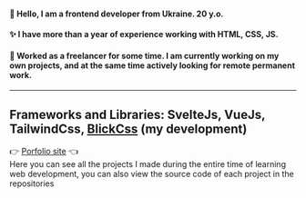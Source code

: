  #### 👋 Hello, I am a frontend developer from Ukraine. 20 y.o.
 #### ✨ I have more than a year of experience working with HTML, CSS, JS.
 #### 💼  Worked as a freelancer for some time. I am currently working on my own projects, and at the same time actively looking for remote permanent work.
---
**Frameworks and Libraries**: SvelteJs, VueJs, TailwindCss, [BlickCss](https://github.com/ghtx280/Blick_Css) (my development)
---
👉 [Porfolio site](https://ghtx.netlify.app/) 👈  
Here you can see all the projects I made during the entire time of learning web development, you can also view the source code of each project in the repositories
